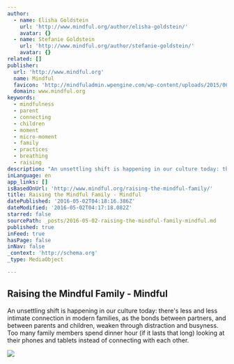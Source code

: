 ```yaml
---
author:
  - name: Elisha Goldstein
    url: 'http://www.mindful.org/author/elisha-goldstein/'
    avatar: {}
  - name: Stefanie Goldstein
    url: 'http://www.mindful.org/author/stefanie-goldstein/'
    avatar: {}
related: []
publisher:
  url: 'http://www.mindful.org'
  name: Mindful
  favicon: 'http://mindfuladmin.wpengine.com/wp-content/uploads/2015/06/favicon.ico'
  domain: www.mindful.org
keywords:
  - mindfulness
  - parent
  - connecting
  - children
  - moment
  - micro-moment
  - family
  - practices
  - breathing
  - raising
description: "An unsettling shift is happening in our culture today: there's less and less intimate connection in modern families, as the bonds between partners, and between parents and children, weaken through distraction and busyness. Too many family members spend dinner hour (if it lasts that long) looking at their phones and tablets instead of connecting with each other."
inLanguage: en
app_links: []
isBasedOnUrl: 'http://www.mindful.org/raising-the-mindful-family/'
title: Raising the Mindful Family - Mindful
datePublished: '2016-05-02T04:18:16.386Z'
dateModified: '2016-05-02T04:17:18.082Z'
starred: false
sourcePath: _posts/2016-05-02-raising-the-mindful-family-mindful.md
published: true
inFeed: true
hasPage: false
inNav: false
_context: 'http://schema.org'
_type: MediaObject

---
```

<article style=""><h1>Raising the Mindful Family - Mindful</h1><p>An unsettling shift is happening in our culture today: there's less and less intimate connection in modern families, as the bonds between partners, and between parents and children, weaken through distraction and busyness. Too many family members spend dinner hour (if it lasts that long) looking at their phones and tablets instead of connecting with each other.</p><img src="http://www.mindful.org/wp-content/uploads/2016/04/mindfulfamily.jpg" /></article>